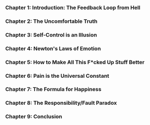### Chapter 1: Introduction: The Feedback Loop from Hell

### Chapter 2: The Uncomfortable Truth

### Chapter 3: Self-Control is an Illusion

### Chapter 4: Newton's Laws of Emotion

### Chapter 5: How to Make All This F*cked Up Stuff Better

### Chapter 6: Pain is the Universal Constant

### Chapter 7: The Formula for Happiness

### Chapter 8: The Responsibility/Fault Paradox

### Chapter 9: Conclusion
